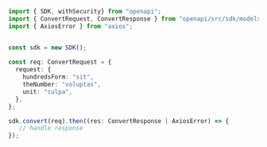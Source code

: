 <!-- Start SDK Example Usage -->
```typescript
import { SDK, withSecurity} from "openapi";
import { ConvertRequest, ConvertResponse } from "openapi/src/sdk/models/operations";
import { AxiosError } from "axios";


const sdk = new SDK();
    
const req: ConvertRequest = {
  request: {
    hundredsForm: "sit",
    theNumber: "voluptas",
    unit: "culpa",
  },
};

sdk.convert(req).then((res: ConvertResponse | AxiosError) => {
   // handle response
});
```
<!-- End SDK Example Usage -->